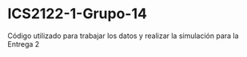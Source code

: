 # ICS2122-1-Grupo-14
Código utilizado para trabajar los datos y realizar la simulación para la Entrega 2
